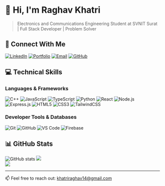 # 👋 Hi, I'm Raghav Khatri

> Electronics and Communications Engineering Student at SVNIT Surat | Full Stack Developer | Problem Solver

## 📱 Connect With Me
[![LinkedIn](https://img.shields.io/badge/LinkedIn-0077B5?style=for-the-badge&logo=linkedin&logoColor=white)](https://www.linkedin.com/in/raghav-khatri-798947257/)
[![Portfolio](https://img.shields.io/badge/Portfolio-FF5722?style=for-the-badge&logo=google-chrome&logoColor=white)](https://raghavkhatri413.github.io/portfolio-v1)
[![Email](https://img.shields.io/badge/Email-D14836?style=for-the-badge&logo=gmail&logoColor=white)](mailto:khatriraghav14@gmail.com)
[![GitHub](https://img.shields.io/badge/GitHub-100000?style=for-the-badge&logo=github&logoColor=white)]([https://github.com/](https://github.com/raghavkhatri413))

## 💻 Technical Skills

### Languages & Frameworks
![C++](https://img.shields.io/badge/C++-00599C?style=for-the-badge&logo=cplusplus&logoColor=white)
![JavaScript](https://img.shields.io/badge/JavaScript-F7DF1E?style=for-the-badge&logo=javascript&logoColor=black)
![TypeScript](https://img.shields.io/badge/TypeScript-007ACC?style=for-the-badge&logo=typescript&logoColor=white)
![Python](https://img.shields.io/badge/Python-3776AB?style=for-the-badge&logo=python&logoColor=white)
![React](https://img.shields.io/badge/React-20232A?style=for-the-badge&logo=react&logoColor=61DAFB)
![Node.js](https://img.shields.io/badge/Node.js-339933?style=for-the-badge&logo=nodedotjs&logoColor=white)
![Express.js](https://img.shields.io/badge/Express.js-000000?style=for-the-badge&logo=express&logoColor=white)
![HTML5](https://img.shields.io/badge/HTML5-E34F26?style=for-the-badge&logo=html5&logoColor=white)
![CSS3](https://img.shields.io/badge/CSS3-1572B6?style=for-the-badge&logo=css3&logoColor=white)
![TailwindCSS](https://img.shields.io/badge/Tailwind_CSS-38B2AC?style=for-the-badge&logo=tailwind-css&logoColor=white)

### Developer Tools & Databases
![Git](https://img.shields.io/badge/Git-F05032?style=for-the-badge&logo=git&logoColor=white)
![GitHub](https://img.shields.io/badge/GitHub-100000?style=for-the-badge&logo=github&logoColor=white)
![VS Code](https://img.shields.io/badge/VS_Code-007ACC?style=for-the-badge&logo=visual-studio-code&logoColor=white)
![Firebase](https://img.shields.io/badge/Firebase-FFCA28?style=for-the-badge&logo=firebase&logoColor=black)


## 📊 GitHub Stats
![GitHub stats](https://github-readme-stats.vercel.app/api?username=raghavkhatri413&show_icons=true&theme=dark)
![](https://github-readme-streak-stats.herokuapp.com/?user=raghavkhatri413&theme=dark&hide_border=false)<br/>
![](https://github-readme-stats.vercel.app/api/top-langs/?username=harshal050&theme=dark&hide_border=false&include_all_commits=false&count_private=false&layout=compact)


---
📫 Feel free to reach out: [khatriraghav14@gmail.com](mailto:khatriraghav14@gmail.com)
